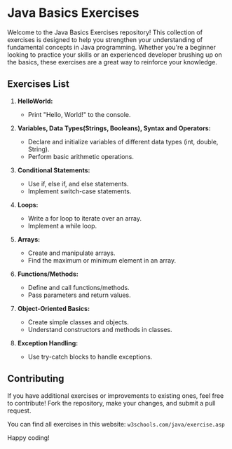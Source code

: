 # Java Basics Exercises

Welcome to the Java Basics Exercises repository! This collection of exercises is designed to help you strengthen your understanding of fundamental concepts in Java programming. Whether you're a beginner looking to practice your skills or an experienced developer brushing up on the basics, these exercises are a great way to reinforce your knowledge.

## Exercises List

1. **HelloWorld:**
    - Print "Hello, World!" to the console.

2. **Variables, Data Types(Strings, Booleans), Syntax and Operators:**
    - Declare and initialize variables of different data types (int, double, String).
    - Perform basic arithmetic operations.

3. **Conditional Statements:**
    - Use if, else if, and else statements.
    - Implement switch-case statements.

4. **Loops:**
    - Write a for loop to iterate over an array.
    - Implement a while loop.

5. **Arrays:**
    - Create and manipulate arrays.
    - Find the maximum or minimum element in an array.

6. **Functions/Methods:**
    - Define and call functions/methods.
    - Pass parameters and return values.

7. **Object-Oriented Basics:**
    - Create simple classes and objects.
    - Understand constructors and methods in classes.

8. **Exception Handling:**
    - Use try-catch blocks to handle exceptions.

## Contributing

If you have additional exercises or improvements to existing ones, feel free to contribute! Fork the repository, make your changes, and submit a pull request.

You can find all exercises in this website:  `w3schools.com/java/exercise.asp`

Happy coding!